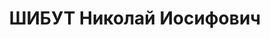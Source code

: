 ---
title: ШИБУТ Николай Иосифович
description: 'Род. в 1908, Минская губ., белорус, из крестьян. Тракторист на курорте
  «Озеро Тагарское» Минусинского р-на КК.

  Арестован 02.10.1936. Обв.: антисоветская агитация, участие в к.-р. организации.
  Приговор: ВК ВС СССР, 24.04.1937 – 8 лет ИТЛ и 5 лет лишения политических прав с
  конфискацией имущества.

  Реабилитирован ВК ВС СССР 08.12.1958'
---